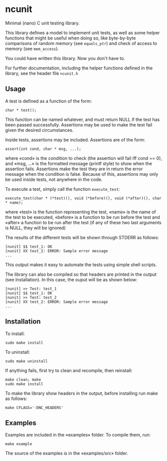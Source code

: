 ncunit
======
Minimal (nano) C unit testing library.

This library defines a model to implement unit tests, as well as some helper functions that might be useful when doing so, like byte-by-byte comparisons of random memory (see `equals_ptr`) and check of access to memory (see `mem_access`).

You could have written this library. Now you don't have to.

For further documentation, including the helper functions defined in the library, see the header file `ncunit.h`

Usage
-----
A test is defined as a function of the form:
```
char * test();
```
This function can be named whatever, and must return NULL if the test has been passed successfully. Assertions may be used to make the test fail given the desired circumstances.

Inside tests, assertions may be included. Assertions are of the form:
```
assert(int cond, char * msg, ...);
```
where «cond» is the condition to check (the assertion will fail iff cond == 0), and «msg, ...» is the formatted message (printf style) to show when the assertion fails.
Assertions make the test they are in return the error message when the condition is false.
Because of this, assertions may only be used inside tests, not anywhere in the code.

To execute a test, simply call the function `execute_test`:
```
execute_test(char * (*test)(), void (*before)(), void (*after)(), char * name);
```
where «test» is the function representing the test, «name» is the name of the test to be executed,
«before» is a function to be run before the test and «after» a function to be run after the test
(if any of these two last arguments is NULL, they will be ignored)

The results of the different tests will be shown through STDERR as follows:
```
[nunit] $$ test_1: OK
[nunit] XX test_2: ERROR: Sample error message
...
```

This output makes it easy to automate the tests using simple shell scripts.

The library can also be compiled so that headers are printed in the output (see Installation). In this case, the ouput will be as shown below:
```
[nunit] >> Test: test_1
[nunit] $$ test_1: OK
[nunit] >> Test: test_2
[nunit] XX test_2: ERROR: Sample error message
...
```

Installation
-----------
To install:
```
sudo make install
```
To uninstall:
```
sudo make uninstall
```
If anything fails, first try to clean and recompile, then reinstall:
```
make clean; make
sudo make install
```
To make the library show headers in the output, before installing run make as follows:
```
make CFLAGS='-DNC_HEADERS'
```

Examples
--------

Examples are included in the «examples» folder. To compile them, run:
```
make example
```
The source of the examples is in the «examples/src» folder.
